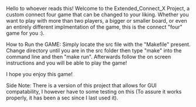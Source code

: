 Hello to whoever reads this! 
Welcome to the Extended_Connect_X Project, a custom connect four game that can be changed to your liking.
Whether you want to play with more than two players, a bigger or smaller board, or even an entirely different implmentation of the game, this is the connect "four" game for you :).

How to Run the GAME:
Simply locate the src file with the "Makefile" present. Change directory until you are in the src folder then type "make" into the command line and then "make run".
Afterwards follow the on screen instructions and you will be able to play the game!

I hope you enjoy this game! 

Side Note: There is a version of this project that allows for GUI compatability, I however have to some testing on this (To assure it works properly, it has been a sec since I last used it).
